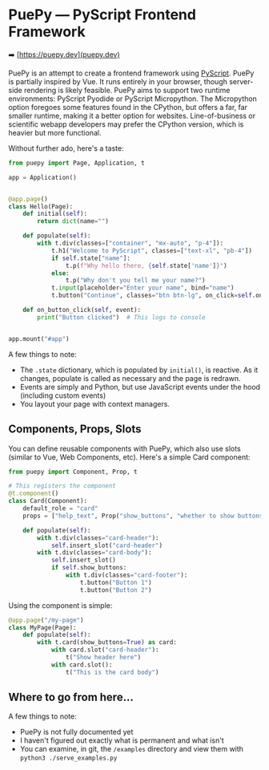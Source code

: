 # PuePy — PyScript Frontend Framework

➡️ [https://puepy.dev](puepy.dev)

PuePy is an attempt to create a frontend framework using [PyScript](https://pyscript.net). PuePy is partially inspired by Vue. It runs entirely in your browser, though server-side rendering is likely feasible.  PuePy aims to support two runtime environments: PyScript Pyodide or PyScript Micropython. The Micropython option foregoes some features found in the CPython, but offers a far, far smaller runtime, making it a better option for websites. Line-of-business or scientific webapp developers may prefer the CPython version, which is heavier but more functional.

Without further ado, here's a taste:

```python
from puepy import Page, Application, t

app = Application()


@app.page()
class Hello(Page):
    def initial(self):
        return dict(name="")

    def populate(self):
        with t.div(classes=["container", "mx-auto", "p-4"]):
            t.h1("Welcome to PyScript", classes=["text-xl", "pb-4"])
            if self.state["name"]:
                t.p(f"Why hello there, {self.state['name']}")
            else:
                t.p("Why don't you tell me your name?")
            t.input(placeholder="Enter your name", bind="name")
            t.button("Continue", classes="btn btn-lg", on_click=self.on_button_click)

    def on_button_click(self, event):
        print("Button clicked")  # This logs to console


app.mount("#app")
```

A few things to note:

- The `.state` dictionary, which is populated by `initial()`, is reactive. As it changes, populate is called as necessary and the page is redrawn.
- Events are simply and Python, but use JavaScript events under the hood (including custom events)
- You layout your page with context managers.

## Components, Props, Slots

You can define reusable components with PuePy, which also use slots (similar to Vue, Web Components, etc). Here's a simple Card component:

```python
from puepy import Component, Prop, t

# This registers the component
@t.component()
class Card(Component):
    default_role = "card"
    props = ["help_text", Prop("show_buttons", "whether to show buttons", bool, False)]

    def populate(self):
        with t.div(classes="card-header"):
            self.insert_slot("card-header")
        with t.div(classes="card-body"):
            self.insert_slot()
            if self.show_buttons:
                with t.div(classes="card-footer"):
                    t.button("Button 1")
                    t.button("Button 2")
```

Using the component is simple:

```python
@app.page("/my-page")
class MyPage(Page):
    def populate(self):
        with t.card(show_buttons=True) as card:
            with card.slot("card-header"):
                t("Show header here")
            with card.slot():
                t("This is the card body")
```

## Where to go from here...

A few things to note:

- PuePy is not fully documented yet
- I haven't figured out exactly what is permanent and what isn't
- You can examine, in git, the `/examples` directory and view them with `python3 ./serve_examples.py`

